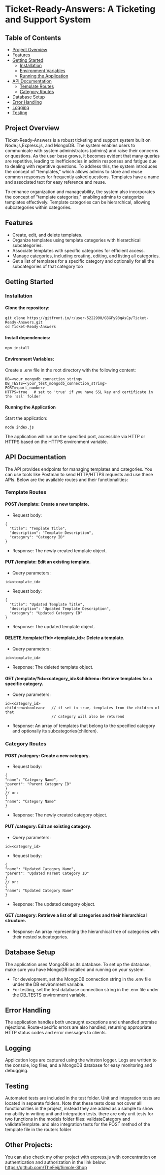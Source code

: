 # Ticket-Ready-Answers: A Ticketing and Support System
## Table of Contents
- [Project Overview](#project-overview)
- [Features](#features)
- [Getting Started](#getting-started)
    - [Installation](#installation)
    - [Environment Variables](#environment-variables)
    - [Running the Application](#running-the-application)
- [API Documentation](#api-documentation)
    - [Template Routes](#template-routes)
    - [Category Routes](#category-routes)
- [Database Setup](#database-setup)
- [Error Handling](#error-handling)
- [Logging](#logging)
- [Testing](#testing)

## Project Overview
Ticket-Ready-Answers is a robust ticketing and support system built on Node.js,Express.js, and MongoDB. The system enables users to communicate with system administrators (admins) and raise their concerns or questions. As the user base grows, it becomes evident that many queries are repetitive, leading to inefficiencies in admin responses and fatigue due to dealing with repetitive questions. To address this, the system introduces the concept of "templates," which allows admins to store and reuse common responses for frequently asked questions. Templates have a name and associated text for easy reference and reuse.

To enhance organization and manageability, the system also incorporates the concept of "template categories," enabling admins to categorize templates effectively. Template categories can be hierarchical, allowing subcategories within categories.

## Features
- Create, edit, and delete templates.
- Organize templates using template categories with hierarchical subcategories.
- Associate templates with specific categories for efficient access.
- Manage categories, including creating, editing, and listing all categories.
- Get a list of templates for a specific category and optionally for all the subcategories of that category too

## Getting Started
### Installation
#### Clone the repository:
```
git clone https://gitfront.io/r/user-5222990/GBGFy98qAsCp/Ticket-Ready-Answers.git
cd Ticket-Ready-Answers
```

#### Install dependencies:
```
npm install
```

#### Environment Variables:
Create a .env file in the root directory with the following content:
```
DB=<your_mongodb_connection_string>
DB_TESTS=<your_test_mongodb_connection_string>
PORT=<port_number>
HTTPS=true   # set to 'true' if you have SSL key and certificate in the 'ssl' folder
```

#### Running the Application
Start the application:
```
node index.js
```
The application will run on the specified port, accessible via HTTP or HTTPS based on the HTTPS environment variable.

## API Documentation
The API provides endpoints for managing templates and categories. You can use tools like Postman to send HTTP/HTTPS requests and use these APIs. Below are the available routes and their functionalities:

### Template Routes
#### POST /template: Create a new template.
- Request body:
```
{
  "title": "Template Title",
  "description": "Template Description",
  "category": "Category ID"
}
```
- Response: The newly created template object.

#### PUT /template: Edit an existing template.
- Query parameters:
```
id=<template_id>
```
- Request body:
```
{
  "title": "Updated Template Title",
  "description": "Updated Template Description",
  "category": "Updated Category ID"
}
```
- Response: The updated template object.

#### DELETE /template/?id=<template_id>: Delete a template.
- Query parameters:
```
id=<template_id>
```
- Response: The deleted template object.

#### GET /template/?id=<category_id>&children=<boolean>: Retrieve templates for a specific category.
- Query parameters:
```
id=<category_id>
children=<boolean>   // if set to true, templates from the children of that
                     // category will also be returend
```
- Response: An array of templates that belong to the specified category 
and optionally its subcategories(children).

### Category Routes
#### POST /category: Create a new category.
- Request body:
```
{
"name": "Category Name",
"parent": "Parent Category ID"
}
// or:
{
"name": "Category Name"
}
```
- Response: The newly created category object.

#### PUT /category: Edit an existing category.
- Query parameters:
```
id=<category_id>
```
- Request body:
```
{
"name": "Updated Category Name",
"parent": "Updated Parent Category ID"
}
// or:
{
"name": "Updated Category Name"
}
```
- Response: The updated category object.

#### GET /category: Retrieve a list of all categories and their hierarchical structure.
- Response: An array representing the hierarchical tree of categories with their nested subcategories.

## Database Setup
The application uses MongoDB as its database. To set up the database, make sure you have MongoDB installed and running on your system.

- For development, set the MongoDB connection string in the .env file under the DB environment variable.
- For testing, set the test database connection string in the .env file under the DB_TESTS environment variable.

## Error Handling
The application handles both uncaught exceptions and unhandled promise rejections. Route-specific errors are also handled, returning appropriate HTTP status codes and error messages to clients.

## Logging
Application logs are captured using the winston logger. Logs are written to the console, log files, and a MongoDB database for easy monitoring and debugging.

## Testing
Automated tests are included in the test folder. Unit and integration tests are located in separate folders.
Note that these tests does not cover all functionalities in the project, instead
they are added as a sample to show my ability in writing unit and integration tests. there are only unit tests for two functions in the models folder files:
validateCategory and validateTemplate. and also integration tests for the POST method of the template file in the routers folder

## Other Projects:
You can also check my other project with express.js with concentration on authentication and authorization in the link below:
https://github.com/TheFeij/Simple-Shop
